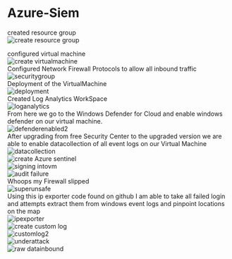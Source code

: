 # Azure-Siem
created resource group<br>
![create resource group](https://user-images.githubusercontent.com/105601437/206636602-3f152094-9e4f-4c0d-a5f2-b23de7fdc469.png)


configured virtual machine
<br>
![create virtualmachine](https://user-images.githubusercontent.com/105601437/206637643-adda2366-043c-4d43-bd97-fe1737a22a26.png)
<br>
Configured Network Firewall Protocols to allow all inbound traffic
<br>
![securitygroup](https://user-images.githubusercontent.com/105601437/206639392-3759d746-800d-453e-98de-88cc207e8f57.png)
<br>
Deployment of the VirtualMachine
<br>
![deployment](https://user-images.githubusercontent.com/105601437/206640224-62771bcc-9cd6-4e84-bd0b-763aa3654c66.png)
<br>
Created Log Analytics WorkSpace
<br>
![loganalytics](https://user-images.githubusercontent.com/105601437/206645890-ed3fe25a-b15f-4a6e-b621-5b83e5ae5519.png)
<br>
From here we go to the Windows Defender for Cloud and enable windows defender on our virtual machine.
<br>
![defenderenabled2](https://user-images.githubusercontent.com/105601437/206648169-f679f8ba-b6b4-43f8-9c58-214a4589a641.png)
<br>
After upgrading from free Security Center to the upgraded version we are able to enable datacollection of all event logs on our Virtual Machine
<br>
![datacollection](https://user-images.githubusercontent.com/105601437/206828568-174993f6-e0ca-4f45-9d29-0c26bfc85c7a.png)
<br>
![create Azure sentinel](https://user-images.githubusercontent.com/105601437/206828743-54743869-a642-4067-895c-c26543f671d9.png)
<br>
![signing intovm](https://user-images.githubusercontent.com/105601437/206829911-697ed8a3-3353-4cfb-8e69-27fbd62c26e8.png)
<br>
![audit failure](https://user-images.githubusercontent.com/105601437/206829957-fc91a68a-314b-4da9-b75c-21a6722ab2ac.png)
<br>
Whoops my Firewall slipped
<br>
![superunsafe](https://user-images.githubusercontent.com/105601437/206830205-c5c4ceee-7af0-441b-a098-801780ad6b5d.png)
<br>
Using this ip exporter code found on github I am able to take all failed login and attempts extract them from windows event logs and pinpoint locations on the map
<br>
![ipexporter](https://user-images.githubusercontent.com/105601437/206830588-850be65b-aeae-4cb9-bc53-9cad58499592.png)
<br>
![create custom log](https://user-images.githubusercontent.com/105601437/206830964-a77fb4d1-d82f-4016-bcb2-3d562ab46193.png)
<br>
![customlog2](https://user-images.githubusercontent.com/105601437/206831023-9ca0796a-4bbe-4a6b-89e3-37ede1ed5f50.png)
<br>
![underattack](https://user-images.githubusercontent.com/105601437/206831329-a99f8586-8cf9-4064-ae13-c8f484684677.png)
<br>
![raw datainbound](https://user-images.githubusercontent.com/105601437/206831892-10ba3ecd-9219-42b6-a7dc-ad87da3a11bb.png)



